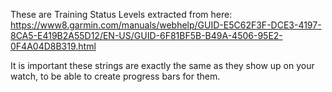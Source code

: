 These are Training Status Levels extracted from here:
https://www8.garmin.com/manuals/webhelp/GUID-E5C62F3F-DCE3-4197-8CA5-E419B2A55D12/EN-US/GUID-6F81BF5B-B49A-4506-95E2-0F4A04D8B319.html

It is important these strings are exactly the same as they show up on your watch, to be able to create progress bars for them.